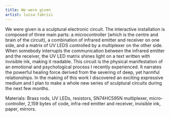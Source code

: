 ```yaml
---
title: We were given
artist: luisa-fabrizi
---
```

We were given is a sculptural electronic circuit. The interactive installation is composed of three main parts: a microcontroller (which is the centre and  brain of the circuit), a combination of infrared emitter and receiver on one side, and a matrix of UV LEDS controlled by a multiplexer on the other side. When somebody interrupts the communication between the infrared emitter and the receiver, the UV LED matrix shines light on a text written with invisible ink, making it readable. This circuit is the physical manifestation of an emotional and psychological process I recently experienced. It narrates the powerful healing force derived from the severing of deep, yet harmful relationships. In the making of this work I discovered an exciting expressive medium and I plan to make a whole new series of sculptural circuits during the next few months.

Materials: Brass rods, UV LEDs, resistors, SN74HC595N multiplexer, micro-controller, 2,159 bytes of code, infra-red emitter and receiver, invisible ink, paper, mirrors.
